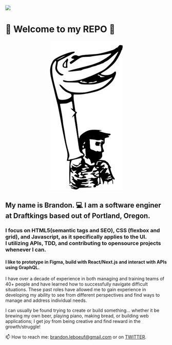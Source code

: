 ![](https://komarev.com/ghpvc/?username=brandonleboeuf)

# 👋  Welcome to my REPO 👋
<div align="center">
  <img  width="227" height="467" src="https://raw.githubusercontent.com/brandonleboeuf/brandonleboeuf/master/puppet.svg" alt="Drawing of a puppet">
</div>


## My name is Brandon. 💻 I am a software enginer at Draftkings based out of Portland, Oregon. 
### I focus on HTML5(semantic tags and SEO), CSS (flexbox and grid), and Javascript, as it specifically applies to the UI. I utilizing APIs, TDD, and contributing to opensource projects whenever I can.

#### I like to prototype in Figma, build with React/Next.js and interact with APIs using GraphQL.

I have over a decade of experience in both managing and training teams of 40+ people and have learned how to successfully navigate difficult situations. These past roles have allowed me to gain experience in developing my ability to see from different perspectives and find ways to manage and address individual needs.

I can usually be found trying to create or build something... whether it be brewing my own beer, playing piano, making bread, or building web applications; I get joy from being creative and find reward in the growth/struggle!

📫 How to reach me: brandon.leboeuf@gmail.com or on [TWITTER](https://twitter.com/BrandonLeBoeuf_).
